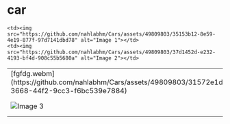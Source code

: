 # car



<body>

<table>
  <tr>
     <td>[fgfdg.webm](https://github.com/nahlabhm/Cars/assets/49809803/31572e1d-3668-44f2-9cc3-f6bc539e7884)
 </td>

    <td><img src="https://github.com/nahlabhm/Cars/assets/49809803/35153b12-8e59-4e19-877f-97d7141dbd78" alt="Image 1"></td>
    <td><img src="https://github.com/nahlabhm/Cars/assets/49809803/37d1452d-e232-4193-bf4d-908c55b5680a" alt="Image 2"></td>
  </tr>
  <tr>
    <td><img src="https://github.com/nahlabhm/Cars/assets/49809803/9b85516c-8e5b-4cc7-9694-9e1835af603a" alt="Image 3"></td>
    <td><img src="https://github.com/nahlabhm/Cars/assets/49809803/854da5e6-e460-4c62-b676-584000b228bd" alt="Image 4"></td>
  </tr>
</table>

</body>
</html>
